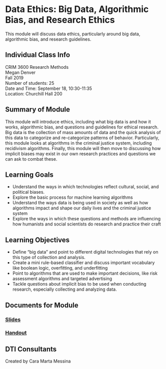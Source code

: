 # Data Ethics: Big Data, Algorithmic Bias, and Research Ethics 
This module will discuss data ethics, particularly around big data, algorithmic bias, and research guidelines.

## Individual Class Info
CRIM 3600 Research Methods
<br>
Megan Denver
<br>
Fall 2019
<br>
Number of students: 25
<br>
Date and Time: September 18, 10:30-11:35
<br>
Location: Churchill Hall 200
 <br>

## Summary of Module
This module will introduce ethics, including what big data is and how it works, algorithmic bias, and questions and guidelines for ethical research. Big data is the collection of mass amounts of data and the quick analysis of this data to categorize and re-categorize patterns of behavior. Particularly, this module looks at algorithms in the criminal justice system, including recidivism algorithms. Finally, this module will then move to discussing how implicit biases may exist in our own research practices and questions we can ask to combat these. 

## Learning Goals
- Understand the ways in which technologies reflect cultural, social, and political biases. 
- Explore the basic process for machine learning algorithms 
- Understand the ways data is being used in society as well as how algorithms impact and shape our daily lives and the criminal justice system
- Explore the ways in which these questions and methods are influencing how humanists and social scientists do research and practice their craft

## Learning Objectives
- Define “big data” and point to different digital technologies that rely on this type of collection and analysis.
- Create a mini rule-based classifier and discuss important vocabulary like boolean logic, overfitting, and underfitting 
- Point to algorithms that are used to make important decisions, like risk assessment algorithms and targeted advertising
- Tackle questions about implicit bias to be used when conducting research, especially collecting and analyzing data. 

## Documents for Module

### [Slides](https://github.com/NULabNortheastern/digitalassignmentshowcase/blob/master/data_ethics/research_methods-fall2019-denver/slides.pdf)

### [Handout](https://github.com/NULabNortheastern/digitalassignmentshowcase/blob/master/data_ethics/research_methods-fall2019-denver/handout.pdf)

## DTI Consultants
Created by Cara Marta Messina

